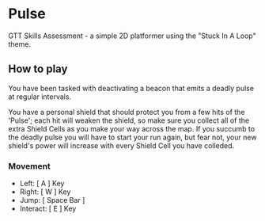 # Pulse
GTT Skills Assessment - a simple 2D platformer using the "Stuck In A Loop" theme.

## How to play

You have been tasked with deactivating a beacon that emits a deadly pulse at regular intervals.

You have a personal shield that should protect you from a few hits of the 'Pulse'; each hit will weaken the shield, so make sure you collect all of the extra Shield Cells as you make your way across the map. If you succumb to the deadly pulse you will have to start your run again, but fear not, your new shield's power will increase with every Shield Cell you have colleded. 


### Movement

- Left: [ A ] Key
- Right: [ W ] Key
- Jump: [ Space Bar ]
- Interact: [ E ] Key